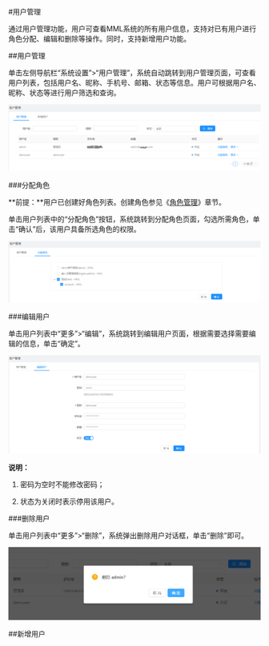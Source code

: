 #用户管理

通过用户管理功能，用户可查看MML系统的所有用户信息，支持对已有用户进行角色分配、编辑和删除等操作。同时，支持新增用户功能。

##用户管理

单击左侧导航栏“系统设置”>“用户管理”，系统自动跳转到用户管理页面，可查看用户列表，包括用户名、昵称、手机号、邮箱、状态等信息。用户可根据用户名、昵称、状态等进行用户筛选和查询。

![](/user_guide/fig/6_01.png)

###分配角色

**前提：**用户已创建好角色列表。创建角色参见《[角色管理](/user_guide/system_settings/role.md)》章节。

单击用户列表中的“分配角色”按钮，系统跳转到分配角色页面，勾选所需角色，单击“确认”后，该用户具备所选角色的权限。

![](/user_guide/fig/6_02.png)

###编辑用户

单击用户列表中“更多”>“编辑”，系统跳转到编辑用户页面，根据需要选择需要编辑的信息，单击“确定”。

![](/user_guide/fig/6_03.png)

**说明：**

1. 密码为空时不能修改密码；

2. 状态为关闭时表示停用该用户。

###删除用户

单击用户列表中“更多”>“删除”，系统弹出删除用户对话框，单击“删除”即可。

![](/user_guide/fig/6_04.png)

##新增用户







